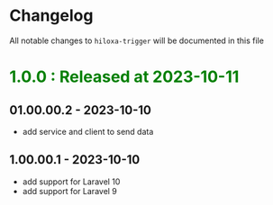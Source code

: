 # Changelog

All notable changes to `hiloxa-trigger` will be documented in this file

# <font color="green">1.0.0 : **Released at 2023-10-11**</font>

## 01.00.00.2 - 2023-10-10

- add service and client to send data

## 1.00.00.1 - 2023-10-10

- add support for Laravel 10
- add support for Laravel 9


